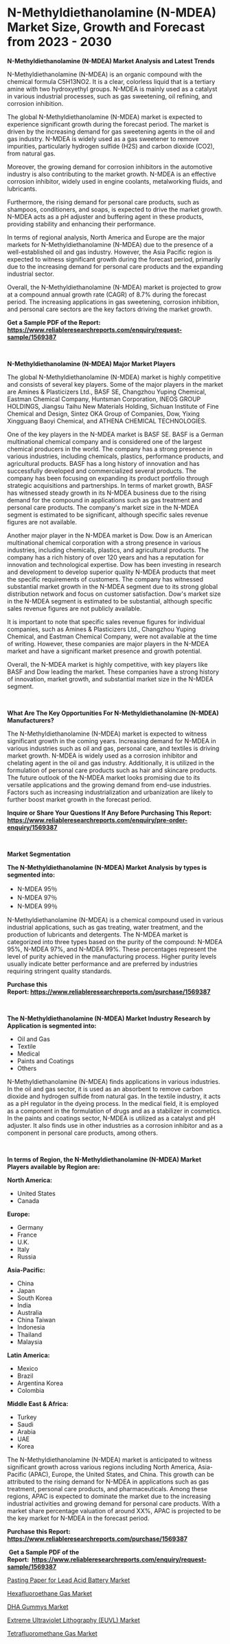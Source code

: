 <p><h1>N-Methyldiethanolamine (N-MDEA) Market Size, Growth and Forecast from 2023 - 2030</h1></p><p><strong>N-Methyldiethanolamine (N-MDEA) Market Analysis and Latest Trends</strong></p>
<p><p>N-Methyldiethanolamine (N-MDEA) is an organic compound with the chemical formula C5H13NO2. It is a clear, colorless liquid that is a tertiary amine with two hydroxyethyl groups. N-MDEA is mainly used as a catalyst in various industrial processes, such as gas sweetening, oil refining, and corrosion inhibition.</p><p>The global N-Methyldiethanolamine (N-MDEA) market is expected to experience significant growth during the forecast period. The market is driven by the increasing demand for gas sweetening agents in the oil and gas industry. N-MDEA is widely used as a gas sweetener to remove impurities, particularly hydrogen sulfide (H2S) and carbon dioxide (CO2), from natural gas.</p><p>Moreover, the growing demand for corrosion inhibitors in the automotive industry is also contributing to the market growth. N-MDEA is an effective corrosion inhibitor, widely used in engine coolants, metalworking fluids, and lubricants.</p><p>Furthermore, the rising demand for personal care products, such as shampoos, conditioners, and soaps, is expected to drive the market growth. N-MDEA acts as a pH adjuster and buffering agent in these products, providing stability and enhancing their performance.</p><p>In terms of regional analysis, North America and Europe are the major markets for N-Methyldiethanolamine (N-MDEA) due to the presence of a well-established oil and gas industry. However, the Asia Pacific region is expected to witness significant growth during the forecast period, primarily due to the increasing demand for personal care products and the expanding industrial sector.</p><p>Overall, the N-Methyldiethanolamine (N-MDEA) market is projected to grow at a compound annual growth rate (CAGR) of 8.7% during the forecast period. The increasing applications in gas sweetening, corrosion inhibition, and personal care sectors are the key factors driving the market growth.</p></p>
<p><strong>Get a Sample PDF of the Report:&nbsp; <a href="https://www.reliableresearchreports.com/enquiry/request-sample/1569387">https://www.reliableresearchreports.com/enquiry/request-sample/1569387</a></strong></p>
<p>&nbsp;</p>
<p><strong>N-Methyldiethanolamine (N-MDEA) Major Market Players</strong></p>
<p><p>The global N-Methyldiethanolamine (N-MDEA) market is highly competitive and consists of several key players. Some of the major players in the market are Amines & Plasticizers Ltd., BASF SE, Changzhou Yuping Chemical, Eastman Chemical Company, Huntsman Corporation, INEOS GROUP HOLDINGS, Jiangsu Taihu New Materials Holding, Sichuan Institute of Fine Chemical  and Design, Sintez OKA Group of Companies, Dow, Yixing Xingguang Baoyi Chemical, and ATHENA CHEMICAL TECHNOLOGIES.</p><p>One of the key players in the N-MDEA market is BASF SE. BASF is a German multinational chemical company and is considered one of the largest chemical producers in the world. The company has a strong presence in various industries, including chemicals, plastics, performance products, and agricultural products. BASF has a long history of innovation and has successfully developed and commercialized several products. The company has been focusing on expanding its product portfolio through strategic acquisitions and partnerships. In terms of market growth, BASF has witnessed steady growth in its N-MDEA business due to the rising demand for the compound in applications such as gas treatment and personal care products. The company's market size in the N-MDEA segment is estimated to be significant, although specific sales revenue figures are not available.</p><p>Another major player in the N-MDEA market is Dow. Dow is an American multinational chemical corporation with a strong presence in various industries, including chemicals, plastics, and agricultural products. The company has a rich history of over 120 years and has a reputation for innovation and technological expertise. Dow has been investing in research and development to develop superior quality N-MDEA products that meet the specific requirements of customers. The company has witnessed substantial market growth in the N-MDEA segment due to its strong global distribution network and focus on customer satisfaction. Dow's market size in the N-MDEA segment is estimated to be substantial, although specific sales revenue figures are not publicly available.</p><p>It is important to note that specific sales revenue figures for individual companies, such as Amines & Plasticizers Ltd., Changzhou Yuping Chemical, and Eastman Chemical Company, were not available at the time of writing. However, these companies are major players in the N-MDEA market and have a significant market presence and growth potential.</p><p>Overall, the N-MDEA market is highly competitive, with key players like BASF and Dow leading the market. These companies have a strong history of innovation, market growth, and substantial market size in the N-MDEA segment.</p></p>
<p>&nbsp;</p>
<p><strong>What Are The Key Opportunities For N-Methyldiethanolamine (N-MDEA) Manufacturers?</strong></p>
<p><p>The N-Methyldiethanolamine (N-MDEA) market is expected to witness significant growth in the coming years. Increasing demand for N-MDEA in various industries such as oil and gas, personal care, and textiles is driving market growth. N-MDEA is widely used as a corrosion inhibitor and chelating agent in the oil and gas industry. Additionally, it is utilized in the formulation of personal care products such as hair and skincare products. The future outlook of the N-MDEA market looks promising due to its versatile applications and the growing demand from end-use industries. Factors such as increasing industrialization and urbanization are likely to further boost market growth in the forecast period.</p></p>
<p><strong>Inquire or Share Your Questions If Any Before Purchasing This Report: <a href="https://www.reliableresearchreports.com/enquiry/pre-order-enquiry/1569387">https://www.reliableresearchreports.com/enquiry/pre-order-enquiry/1569387</a></strong></p>
<p>&nbsp;</p>
<p><strong>Market Segmentation</strong></p>
<p><strong>The N-Methyldiethanolamine (N-MDEA) Market Analysis by types is segmented into:</strong></p>
<p><ul><li>N-MDEA 95％</li><li>N-MDEA 97％</li><li>N-MDEA 99％</li></ul></p>
<p><p>N-Methyldiethanolamine (N-MDEA) is a chemical compound used in various industrial applications, such as gas treating, water treatment, and the production of lubricants and detergents. The N-MDEA market is categorized into three types based on the purity of the compound: N-MDEA 95%, N-MDEA 97%, and N-MDEA 99%. These percentages represent the level of purity achieved in the manufacturing process. Higher purity levels usually indicate better performance and are preferred by industries requiring stringent quality standards.</p></p>
<p><strong>Purchase this Report:&nbsp;<a href="https://www.reliableresearchreports.com/purchase/1569387">https://www.reliableresearchreports.com/purchase/1569387</a></strong></p>
<p>&nbsp;</p>
<p><strong>The N-Methyldiethanolamine (N-MDEA) Market Industry Research by Application is segmented into:</strong></p>
<p><ul><li>Oil and Gas</li><li>Textile</li><li>Medical</li><li>Paints and Coatings</li><li>Others</li></ul></p>
<p><p>N-Methyldiethanolamine (N-MDEA) finds applications in various industries. In the oil and gas sector, it is used as an absorbent to remove carbon dioxide and hydrogen sulfide from natural gas. In the textile industry, it acts as a pH regulator in the dyeing process. In the medical field, it is employed as a component in the formulation of drugs and as a stabilizer in cosmetics. In the paints and coatings sector, N-MDEA is utilized as a catalyst and pH adjuster. It also finds use in other industries as a corrosion inhibitor and as a component in personal care products, among others.</p></p>
<p>&nbsp;</p>
<p><strong>In terms of Region, the N-Methyldiethanolamine (N-MDEA) Market Players available by Region are:</strong></p>
<p>
    <p> <strong> North America: </strong>
        <ul>
            <li>United States</li>
            <li>Canada</li>
        </ul>
        </p> 
    <p> <strong> Europe: </strong>
        <ul>
            <li>Germany</li>
            <li>France</li>
            <li>U.K.</li>
            <li>Italy</li>
            <li>Russia</li>
        </ul>
        </p> 
    <p> <strong> Asia-Pacific: </strong>
        <ul>
            <li>China</li>
            <li>Japan</li>
            <li>South Korea</li>
            <li>India</li>
            <li>Australia</li>
            <li>China Taiwan</li>
            <li>Indonesia</li>
            <li>Thailand</li>
            <li>Malaysia</li>
        </ul>
        </p> 
    <p> <strong> Latin America: </strong>
        <ul>
            <li>Mexico</li>
            <li>Brazil</li>
            <li>Argentina Korea</li>
            <li>Colombia</li>
        </ul>
        </p> 
    <p> <strong> Middle East & Africa: </strong>
        <ul>
            <li>Turkey</li>
            <li>Saudi</li>
            <li>Arabia</li>
            <li>UAE</li>
            <li>Korea</li>
        </ul>
    </p>
    </p>
<p><p>The N-Methyldiethanolamine (N-MDEA) market is anticipated to witness significant growth across various regions including North America, Asia-Pacific (APAC), Europe, the United States, and China. This growth can be attributed to the rising demand for N-MDEA in applications such as gas treatment, personal care products, and pharmaceuticals. Among these regions, APAC is expected to dominate the market due to the increasing industrial activities and growing demand for personal care products. With a market share percentage valuation of around XX%, APAC is projected to be the key market for N-MDEA in the forecast period.</p></p>
<p><strong>Purchase this Report: <a href="https://www.reliableresearchreports.com/purchase/1569387">https://www.reliableresearchreports.com/purchase/1569387</a></strong></p>
<p>&nbsp;<strong>Get a Sample PDF of the Report:&nbsp;&nbsp;<a href="https://www.reliableresearchreports.com/enquiry/request-sample/1569387">https://www.reliableresearchreports.com/enquiry/request-sample/1569387</a></strong></p>
<p><strong></strong></p>
<p><p><a href="https://www.linkedin.com/pulse/pasting-paper-lead-acid-battery-market-size-2023-2030/">Pasting Paper for Lead Acid Battery Market</a></p><p><a href="https://www.linkedin.com/pulse/hexafluoroethane-gas-market-size-share-global-analysis-report/">Hexafluoroethane Gas Market</a></p><p><a href="https://medium.com/@avarobertson1969/dha-gummys-market-insights-into-market-cagr-market-trends-and-growth-strategies-63471f2da6f5">DHA Gummys Market</a></p><p><a href="https://medium.com/@dianafisher1927/extreme-ultraviolet-lithography-euvl-market-exploring-market-share-market-trends-and-future-ed249c5b04e1">Extreme Ultraviolet Lithography (EUVL) Market</a></p><p><a href="https://www.linkedin.com/pulse/tetrafluoromethane-gas-market-size-share-global-analysis-report/">Tetrafluoromethane Gas Market</a></p></p>